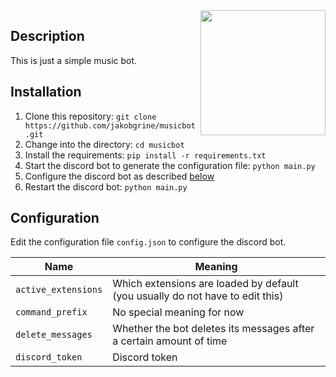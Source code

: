 <img align="right" width="200" src="https://discordapp.com/assets/2c21aeda16de354ba5334551a883b481.png">

## Description
This is just a simple music bot.

## Installation
1. Clone this repository: `git clone https://github.com/jakobgrine/musicbot.git`
2. Change into the directory: `cd musicbot`
3. Install the requirements: `pip install -r requirements.txt`
4. Start the discord bot to generate the configuration file: `python main.py`
5. Configure the discord bot as described [below](#configuration)
6. Restart the discord bot: `python main.py`

## Configuration
Edit the configuration file `config.json` to configure the discord bot.

Name | Meaning
--- | ---
`active_extensions` | Which extensions are loaded by default (you usually do not have to edit this)
`command_prefix` | No special meaning for now
`delete_messages` | Whether the bot deletes its messages after a certain amount of time
`discord_token` | Discord token
